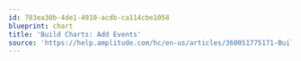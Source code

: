 ```yaml
---
id: 783ea30b-4de1-4910-acdb-ca114cbe1058
blueprint: chart
title: 'Build Charts: Add Events'
source: 'https://help.amplitude.com/hc/en-us/articles/360051775171-Build-charts-in-Amplitude-Add-events'
---
```

